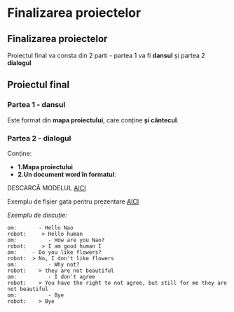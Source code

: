 # Finalizarea proiectelor

## Finalizarea proiectelor

Proiectul final va consta din 2 parti - partea 1 va fi **dansul** și partea 2 **dialogul**

## Proiectul final

### Partea 1 - dansul

Este format din **mapa proiectului**, care conține **și cântecul**.

### Partea 2 - dialogul

Conține:

* **1.Mapa proiectului**
* **2.Un document word în formatul**:

DESCARCĂ MODELUL [AICI](https://github.com/girls-go-it/girls-go-it.github.io/raw/master/tutorials/robotica/img/template%20proiect%20final.docx)

Exemplu de fișier gata pentru prezentare [AICI](https://github.com/girls-go-it/girls-go-it.github.io/raw/master/tutorials/robotica/img/proiect%20final%20exemplu.docx)

_Exemplu de discuție:_

```text
om:       - Hello Nao
robot:     > Hello human
om:          - How are you Nao?
robot:     > I am good human I 
om:     - Do you like flowers?
robot:  > No, I don't like flowers
om:          - Why not?
robot:    > they are not beautiful
om:          - I don't agree
robot:    > You have the right to not agree, but still for me they are not beautiful
om:          - Bye
robot:    > Bye
```

